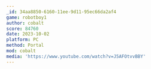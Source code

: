 ```yaml
---
_id: 34aa8850-6160-11ee-9d11-95ec66da2af4
game: robotboy1
author: cobalt
score: 84760
date: 2023-10-02
platform: PC
method: Portal
mod: cobalt
media: 'https://www.youtube.com/watch?v=J5AFOtvvBBY'
---
```

